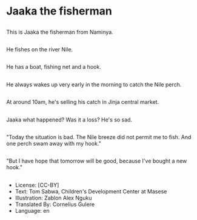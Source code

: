 # Jaaka the fisherman

##
This is Jaaka the
fisherman from
Naminya.

##
He fishes on the river
Nile.

##
He has a boat, fishing
net and a hook.

##
He always wakes up
very early in the
morning to catch the
Nile perch.

##
At around 10am, he's
selling his catch in Jinja
central market.

##
Jaaka what happened?
Was it a loss? He's so
sad.

##
"Today the situation is
bad. The Nile breeze did
not permit me to fish.
And one perch swam
away with my hook."

##
"But I have hope that
tomorrow will be good,
because I've bought a
new hook."

##
* License: [CC-BY]
* Text: Tom Sabwa, Children's Development Center at Masese
* Illustration: Zablon Alex Nguku
* Translated By: Cornelius Gulere
* Language: en

